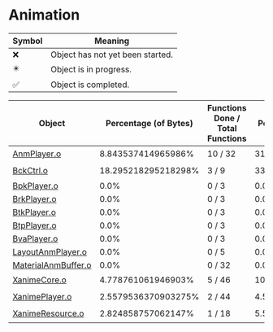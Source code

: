 # Animation
| Symbol | Meaning 
| ------------- | ------------- 
| :x: | Object has not yet been started. 
| :eight_pointed_black_star: | Object is in progress. 
| :white_check_mark: | Object is completed. 


| Object | Percentage (of Bytes) | Functions Done / Total Functions | Percentage (Functions) | Status 
| ------------- | ------------- | ------------- | ------------- | ------------- 
| [AnmPlayer.o](https://github.com/shibbo/Petari/blob/master/docs/lib/Animation/AnmPlayer.md) | 8.843537414965986% | 10 / 32 | 31.25% | :eight_pointed_black_star: 
| [BckCtrl.o](https://github.com/shibbo/Petari/blob/master/docs/lib/Animation/BckCtrl.md) | 18.295218295218298% | 3 / 9 | 33.33333333333333% | :eight_pointed_black_star: 
| [BpkPlayer.o](https://github.com/shibbo/Petari/blob/master/docs/lib/Animation/BpkPlayer.md) | 0.0% | 0 / 3 | 0.0% | :x: 
| [BrkPlayer.o](https://github.com/shibbo/Petari/blob/master/docs/lib/Animation/BrkPlayer.md) | 0.0% | 0 / 3 | 0.0% | :x: 
| [BtkPlayer.o](https://github.com/shibbo/Petari/blob/master/docs/lib/Animation/BtkPlayer.md) | 0.0% | 0 / 3 | 0.0% | :x: 
| [BtpPlayer.o](https://github.com/shibbo/Petari/blob/master/docs/lib/Animation/BtpPlayer.md) | 0.0% | 0 / 3 | 0.0% | :x: 
| [BvaPlayer.o](https://github.com/shibbo/Petari/blob/master/docs/lib/Animation/BvaPlayer.md) | 0.0% | 0 / 3 | 0.0% | :x: 
| [LayoutAnmPlayer.o](https://github.com/shibbo/Petari/blob/master/docs/lib/Animation/LayoutAnmPlayer.md) | 0.0% | 0 / 5 | 0.0% | :x: 
| [MaterialAnmBuffer.o](https://github.com/shibbo/Petari/blob/master/docs/lib/Animation/MaterialAnmBuffer.md) | 0.0% | 0 / 32 | 0.0% | :x: 
| [XanimeCore.o](https://github.com/shibbo/Petari/blob/master/docs/lib/Animation/XanimeCore.md) | 4.778761061946903% | 5 / 46 | 10.869565217391305% | :eight_pointed_black_star: 
| [XanimePlayer.o](https://github.com/shibbo/Petari/blob/master/docs/lib/Animation/XanimePlayer.md) | 2.5579536370903275% | 2 / 44 | 4.545454545454546% | :eight_pointed_black_star: 
| [XanimeResource.o](https://github.com/shibbo/Petari/blob/master/docs/lib/Animation/XanimeResource.md) | 2.824858757062147% | 1 / 18 | 5.555555555555555% | :eight_pointed_black_star: 
